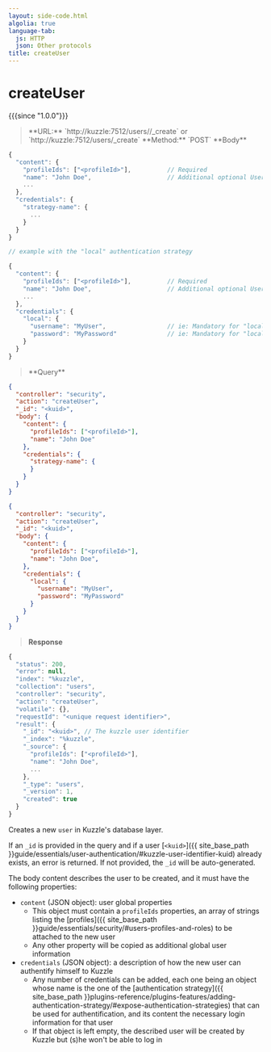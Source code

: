 ```yaml
---
layout: side-code.html
algolia: true
language-tab:
  js: HTTP
  json: Other protocols
title: createUser
---
```



# createUser

{{{since "1.0.0"}}}


<blockquote class="js">
<p>
**URL:** `http://kuzzle:7512/users/<kuid>/_create` or `http://kuzzle:7512/users/_create`  
**Method:** `POST`  
**Body**
</p>
</blockquote>

```js
{
  "content": {
    "profileIds": ["<profileId>"],          // Required
    "name": "John Doe",                     // Additional optional User properties
    ...
  },
  "credentials": {
    "strategy-name": {
      ...
    }
  }
}

// example with the "local" authentication strategy

{
  "content": {
    "profileIds": ["<profileId>"],          // Required
    "name": "John Doe",                     // Additional optional User properties
    ...
  },
  "credentials": {
    "local": {
      "username": "MyUser",                 // ie: Mandatory for "local" authentication plugin
      "password": "MyPassword"              // ie: Mandatory for "local" authentication plugin
    }
  }
}
```

<blockquote class="json">
<p>
**Query**
</p>
</blockquote>

```json
{
  "controller": "security",
  "action": "createUser",
  "_id": "<kuid>",      
  "body": {
    "content": {
      "profileIds": ["<profileId>"],    
      "name": "John Doe"                 
    },
    "credentials": {
      "strategy-name": {
      }
    }
  }
}
```

```json
{
  "controller": "security",
  "action": "createUser",
  "_id": "<kuid>",                      
  "body": {
    "content": {
      "profileIds": ["<profileId>"],    
      "name": "John Doe",            
    },
    "credentials": {
      "local": {
        "username": "MyUser",
        "password": "MyPassword"
      }
    }
  }
}
```

>**Response**

```javascript
{
  "status": 200,
  "error": null,
  "index": "%kuzzle",
  "collection": "users",
  "controller": "security",
  "action": "createUser",
  "volatile": {},
  "requestId": "<unique request identifier>",
  "result": {
    "_id": "<kuid>", // The kuzzle user identifier
    "_index": "%kuzzle",
    "_source": {
      "profileIds": ["<profileId>"],
      "name": "John Doe",
      ...
    },
    "_type": "users",
    "_version": 1,
    "created": true
  }
}
```

Creates a new `user` in Kuzzle's database layer.

If an `_id` is provided in the query and if a user [`<kuid>`]({{ site_base_path }}guide/essentials/user-authentication/#kuzzle-user-identifier-kuid) already exists, an error is returned.
If not provided, the `_id` will be auto-generated.

The body content describes the user to be created, and it must have the following properties:

* `content` (JSON object): user global properties
  * This object must contain a `profileIds` properties, an array of strings listing the [profiles]({{ site_base_path }}guide/essentials/security/#users-profiles-and-roles) to be attached to the new user 
  * Any other property will be copied as additional global user information
* `credentials` (JSON object): a description of how the new user can authentify himself to Kuzzle
  * Any number of credentials can be added, each one being an object whose name is the one of the [authentication strategy]({{ site_base_path }}plugins-reference/plugins-features/adding-authentication-strategy/#expose-authentication-strategies) that can be used for authentification, and its content the necessary login information for that user
  * If that object is left empty, the described user will be created by Kuzzle but (s)he  won't be able to log in

